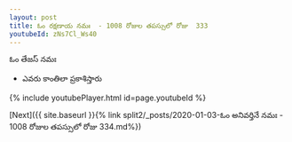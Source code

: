 ```yaml
---
layout: post
title: ఓం రక్షణాయ నమః  - 1008 రోజుల తపస్సులో రోజు  333
youtubeId: zNs7Cl_Ws40
---
```

 
 
 ఓం తేజస్ నమః  
 
 -  ఎవరు కాంతిలా ప్రకాశిస్తారు 
 
  
 
  
 
 
 
 
 
 


{% include youtubePlayer.html id=page.youtubeId %}
 
[Next]({{ site.baseurl }}{% link  split2/_posts/2020-01-03-ఓం అనివర్తినే నమః  - 1008 రోజుల తపస్సులో రోజు  334.md%})
 
